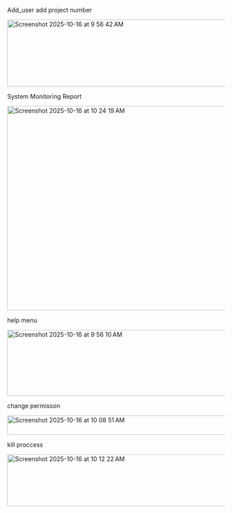  Add_user add project number



 
   <img width="754" height="155" alt="Screenshot 2025-10-16 at 9 56 42 AM" src="https://github.com/user-attachments/assets/f31b20d8-29e1-4638-a821-cf8b6ca845ad" />


   
  System Monitoring Report


  
   <img width="1107" height="473" alt="Screenshot 2025-10-16 at 10 24 19 AM" src="https://github.com/user-attachments/assets/69244b93-8275-4a38-8685-fe8d5e33c6d9" />




   help menu
  
   
   
   <img width="629" height="153" alt="Screenshot 2025-10-16 at 9 56 10 AM" src="https://github.com/user-attachments/assets/c1752486-f066-4bc4-802b-6f0d3f1cb983" />



   change permisson


  
   <img width="968" height="45" alt="Screenshot 2025-10-16 at 10 08 51 AM" src="https://github.com/user-attachments/assets/695d382d-fe1d-43dd-ace8-01e9299db441" />


   kill proccess


  
   <img width="844" height="120" alt="Screenshot 2025-10-16 at 10 12 22 AM" src="https://github.com/user-attachments/assets/49e183f6-b327-4a8c-9466-f1bcf3892c16" />



  
